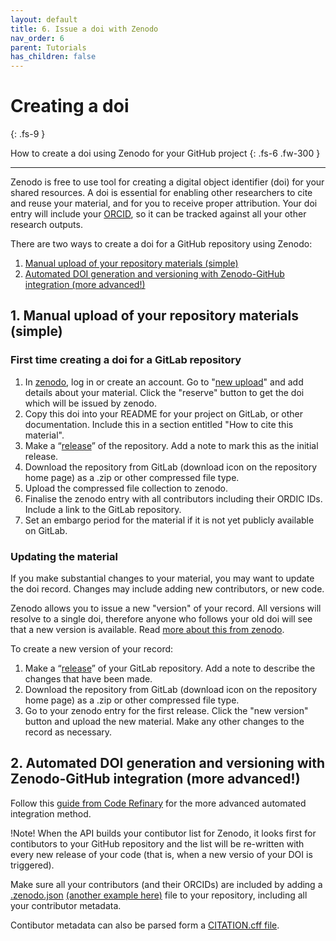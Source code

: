 ```yaml
---
layout: default
title: 6. Issue a doi with Zenodo
nav_order: 6
parent: Tutorials
has_children: false
---
```



<!-- https://guides.lib.berkeley.edu/citeyourcode -->



# Creating a doi
{: .fs-9 }

How to create a doi using Zenodo for your GitHub project
{: .fs-6 .fw-300 }

---

Zenodo is free to use tool for creating a digital object identifier (doi) for your shared resources. A doi is essential for enabling other researchers to cite and reuse your material, and for you to receive proper attribution. Your doi entry will include your [ORCID](https://info.orcid.org/benefits-for-researchers/), so it can be tracked against all your other research outputs.

There are two ways to create a doi for a GitHub repository using Zenodo:
1. [Manual upload of your repository materials (simple)](##1-manual-upload-of-your-repository-materials-simple)
2. [Automated DOI generation and versioning with Zenodo-GitHub integration (more advanced!)](#automated-doi-generation-and-versioning-with-zenodo-github-integration-more-advanced)

## 1. Manual upload of your repository materials (simple)

### First time creating a doi for a GitLab repository

1. In [zenodo](https://zenodo.org), log in or create an account. Go to "[new upload](https://zenodo.org/deposit/new)" and add details about your material. Click the "reserve" button to get the doi which will be issued by zenodo.
2. Copy this doi into your README for your project on GitLab, or other documentation. Include this in a section entitled "How to cite this material".
3. Make a “[release](https://stackoverflow.com/questions/29520905/how-to-create-releases-in-gitlab)” of the repository. Add a note to mark this as the initial release.
4. Download the repository from GitLab (download icon on the repository home page) as a .zip or other compressed file type.
5. Upload the compressed file collection to zenodo.
6. Finalise the zenodo entry with all contributors including their ORDIC IDs. Include a link to the GitLab repository.
7. Set an embargo period for the material if it is not yet publicly available on GitLab.

### Updating the material

If you make substantial changes to your material, you may want to update the doi record. Changes may include adding new contributors, or new code.

Zenodo allows you to issue a new "version" of your record. All versions will resolve to a single doi, therefore anyone who follows your old doi will see that a new version is available. Read [more about this from zenodo](https://blog.zenodo.org/2017/05/30/doi-versioning-launched/).

To create a new version of your record:

1. Make a “[release](https://stackoverflow.com/questions/29520905/how-to-create-releases-in-gitlab)” of your GitLab repository. Add a note to describe the changes that have been made.
2. Download the repository from GitLab (download icon on the repository home page) as a .zip or other compressed file type.
3. Go to your zenodo entry for the first release. Click the "new version" button and upload the new material. Make any other changes to the record as necessary.

## 2. Automated DOI generation and versioning with Zenodo-GitHub integration (more advanced!)

Follow this [guide from Code Refinary](https://coderefinery.github.io/github-without-command-line/doi/) for the more advanced automated integration method.

!Note! When the API builds your contibutor list for Zenodo, it looks first for contibutors to your GitHub repository and the list will be re-written with every new release of your code (that is, when a new versio of your DOI is triggered).

Make sure all your contributors (and their ORCIDs) are included by adding a [.zenodo.json](https://developers.zenodo.org/#add-metadata-to-your-github-repository-release) [(another example here)](https://github.com/openresearchcalendar/openresearchcalendar.github.io/blob/master/.zenodo.json) file to your repository, including all your contributor metadata.

Contibutor metadata can also be parsed form a [CITATION.cff file](https://citation-file-format.github.io/#/supported-by-zenodo-).
